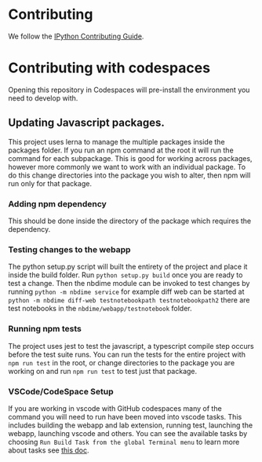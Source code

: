 # Contributing

We follow the [IPython Contributing Guide](https://github.com/ipython/ipython/blob/master/CONTRIBUTING.md).

# Contributing with codespaces

Opening this repository in Codespaces will pre-install the environment you need to develop with.

## Updating Javascript packages.

This project uses lerna to manage the multiple packages inside the packages folder. If you run an npm command at the root it will run the command for each subpackage. This is good for working across packages, however more commonly we want to work with an individual package. To do this change directories into the package you wish to alter, then npm will run only for that package.

### Adding npm dependency

This should be done inside the directory of the package which requires the dependency.

### Testing changes to the webapp

The python setup.py script will built the entirety of the project and place it inside the build folder. Run `python setup.py build` once you are ready to test a change. Then the nbdime module can be invoked to test changes by running `python -m nbdime service` for example diff web can be started at `python -m nbdime diff-web testnotebookpath testnotebookpath2` there are test notebooks in the `nbdime/webapp/testnotebook` folder.

### Running npm tests

The project uses jest to test the javascript, a typescript compile step occurs before the test suite runs. You can run the tests for the entire project with `npm run test` in the root, or change directories to the package you are working on and run `npm run test` to test just that package.

### VSCode/CodeSpace Setup

If you are working in vscode with GitHub codespaces many of the command you will need to run have been moved into vscode tasks. This includes building the webapp and lab extension, running test, launching the webapp, launching vscode and others. You can see the available tasks by choosing `Run Build Task from the global Terminal menu` to learn more about tasks see [this doc](https://code.visualstudio.com/docs/editor/tasks).
